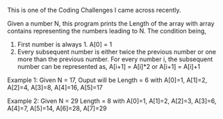 This is one of the Coding Challenges I came across recently.

Given a number N, this program prints the Length of the array with array contains representing the numbers leading to N. 
The condition being, 
1. First number is always 1. A[0] = 1
2. Every subsequent number is either twice the previous number or one more than the previous number.
   For every number i, the subsequent number can be represented as,
   A[i+1] = A[i]*2 
       or
   A[i+1] = A[i]+1 

Example 1: Given N = 17, Ouput will be Length = 6 with
A[0]=1, A[1]=2, A[2]=4, A[3]=8, A[4]=16, A[5]=17

Example 2: Given N = 29 Length = 8 with
A[0]=1, A[1]=2, A[2]=3, A[3]=6, A[4]=7, A[5]=14, A[6]=28, A[7]=29

